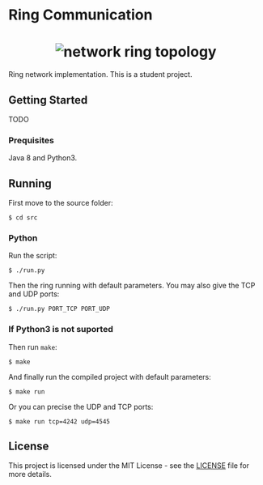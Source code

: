 # Ring Communication

<h1 align="center">
    <img src="https://en.wikipedia.org/wiki/Ring_network#/media/File:NetworkTopology-Ring.png" alt="network ring topology">
</h1>

Ring network implementation. This is a student project.

## Getting Started

TODO

### Prequisites

Java 8 and Python3.

## Running

First move to the source folder:

    $ cd src

### Python

Run the script:

    $ ./run.py

Then the ring running with default parameters. You may also give the TCP and UDP ports:

    $ ./run.py PORT_TCP PORT_UDP

### If Python3 is not suported

Then run `make`:

    $ make

And finally run the compiled project with default parameters:

    $ make run

Or you can precise the UDP and TCP ports:

    $ make run tcp=4242 udp=4545

## License

This project is licensed under the MIT License - see the [LICENSE](LICENSE) file for more details.
